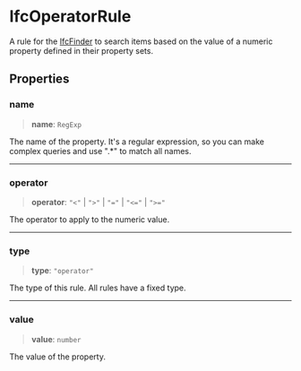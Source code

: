 # IfcOperatorRule

A rule for the [IfcFinder](../classes/IfcFinder.md) to search items based on the value of a numeric property defined in their property sets.

## Properties

### name

> **name**: `RegExp`

The name of the property. It's a regular expression, so you can make complex queries and use ".*" to match all names.

***

### operator

> **operator**: `"<"` \| `">"` \| `"="` \| `"<="` \| `">="`

The operator to apply to the numeric value.

***

### type

> **type**: `"operator"`

The type of this rule. All rules have a fixed type.

***

### value

> **value**: `number`

The value of the property.
